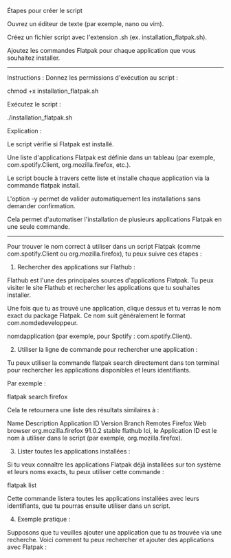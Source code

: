 Étapes pour créer le script

Ouvrez un éditeur de texte (par exemple, nano ou vim).

Créez un fichier script avec l'extension .sh (ex. installation_flatpak.sh).

Ajoutez les commandes Flatpak pour chaque application que vous souhaitez installer.


*******************


Instructions :
Donnez les permissions d'exécution au script :

chmod +x installation_flatpak.sh

Exécutez le script :

./installation_flatpak.sh

Explication :

Le script vérifie si Flatpak est installé.

Une liste d'applications Flatpak est définie dans un tableau (par exemple, com.spotify.Client, org.mozilla.firefox, etc.).

Le script boucle à travers cette liste et installe chaque application via la commande flatpak install.

L'option -y permet de valider automatiquement les installations sans demander confirmation.

Cela permet d'automatiser l'installation de plusieurs applications Flatpak en une seule commande.


*******************


Pour trouver le nom correct à utiliser dans un script Flatpak (comme com.spotify.Client ou org.mozilla.firefox), tu peux suivre ces étapes :

1. Rechercher des applications sur Flathub :

Flathub est l'une des principales sources d'applications Flatpak. Tu peux visiter le site Flathub et rechercher les applications que tu souhaites installer.

Une fois que tu as trouvé une application, clique dessus et tu verras le nom exact du package Flatpak. Ce nom suit généralement le format com.nomdedeveloppeur.

nomdapplication (par exemple, pour Spotify : com.spotify.Client).

2. Utiliser la ligne de commande pour rechercher une application :

Tu peux utiliser la commande flatpak search directement dans ton terminal pour rechercher les applications disponibles et leurs identifiants.


Par exemple :

flatpak search firefox

Cela te retournera une liste des résultats similaires à :

Name                 Description                                    Application ID           Version       Branch Remotes
Firefox              Web browser                                    org.mozilla.firefox      91.0.2        stable flathub
Ici, le Application ID est le nom à utiliser dans le script (par exemple, org.mozilla.firefox).

3. Lister toutes les applications installées :

Si tu veux connaître les applications Flatpak déjà installées sur ton système et leurs noms exacts, tu peux utiliser cette commande :

flatpak list

Cette commande listera toutes les applications installées avec leurs identifiants, que tu pourras ensuite utiliser dans un script.

4. Exemple pratique :

Supposons que tu veuilles ajouter une application que tu as trouvée via une recherche. Voici comment tu peux rechercher et ajouter des applications avec Flatpak :